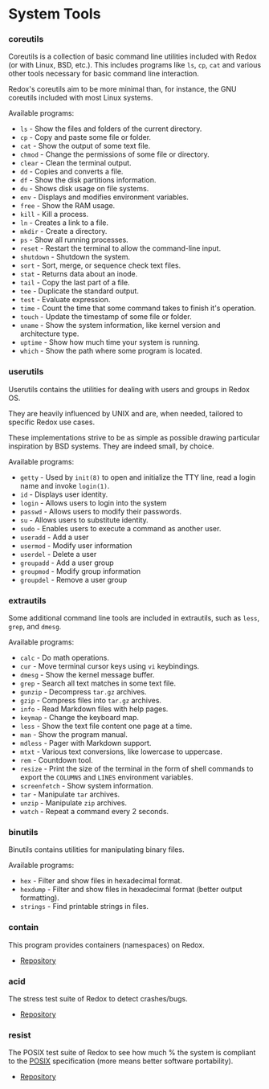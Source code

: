 # System Tools

### coreutils

Coreutils is a collection of basic command line utilities included with Redox (or with Linux, BSD, etc.). This includes programs like `ls`, `cp`, `cat` and various other tools necessary for basic command line interaction.

Redox's coreutils aim to be more minimal than, for instance, the GNU coreutils included with most Linux systems.

Available programs:

- `ls` - Show the files and folders of the current directory.
- `cp` - Copy and paste some file or folder.
- `cat` - Show the output of some text file.
- `chmod` - Change the permissions of some file or directory.
- `clear` - Clean the terminal output.
- `dd` - Copies and converts a file.
- `df` - Show the disk partitions information.
- `du` - Shows disk usage on file systems.
- `env` - Displays and modifies environment variables.
- `free` - Show the RAM usage.
- `kill` - Kill a process.
- `ln` - Creates a link to a file.
- `mkdir` - Create a directory.
- `ps` - Show all running processes.
- `reset` - Restart the terminal to allow the command-line input.
- `shutdown` - Shutdown the system.
- `sort` - Sort, merge, or sequence check text files.
- `stat` - Returns data about an inode.
- `tail` - Copy the last part of a file.
- `tee` - Duplicate the standard output.
- `test` - Evaluate expression.
- `time` - Count the time that some command takes to finish it's operation.
- `touch` - Update the timestamp of some file or folder.
- `uname` - Show the system information, like kernel version and architecture type.
- `uptime` - Show how much time your system is running.
- `which` - Show the path where some program is located.

### userutils

Userutils contains the utilities for dealing with users and groups in Redox OS.

They are heavily influenced by UNIX and are, when needed, tailored to specific Redox use cases.

These implementations strive to be as simple as possible drawing particular
inspiration by BSD systems. They are indeed small, by choice.

Available programs:

- `getty` - Used by `init(8)` to open and initialize the TTY line, read a login name and invoke `login(1)`.
- `id` - Displays user identity.
- `login` - Allows users to login into the system
- `passwd` - Allows users to modify their passwords.
- `su` - Allows users to substitute identity.
- `sudo` - Enables users to execute a command as another user.
- `useradd` - Add a user
- `usermod` - Modify user information
- `userdel` - Delete a user
- `groupadd` - Add a user group
- `groupmod` - Modify group information
- `groupdel` - Remove a user group

### extrautils

Some additional command line tools are included in extrautils, such as `less`, `grep`, and `dmesg`.

Available programs:

- `calc` - Do math operations.
- `cur` - Move terminal cursor keys using `vi` keybindings.
- `dmesg` - Show the kernel message buffer.
- `grep` - Search all text matches in some text file.
- `gunzip` - Decompress `tar.gz` archives.
- `gzip` - Compress files into `tar.gz` archives.
- `info` - Read Markdown files with help pages.
- `keymap` - Change the keyboard map.
- `less` - Show the text file content one page at a time.
- `man` - Show the program manual.
- `mdless` - Pager with Markdown support.
- `mtxt` - Various text conversions, like lowercase to uppercase.
- `rem` - Countdown tool.
- `resize` - Print the size of the terminal in the form of shell commands to export the `COLUMNS` and `LINES` environment variables.
- `screenfetch` - Show system information.
- `tar` - Manipulate `tar` archives.
- `unzip` - Manipulate `zip` archives.
- `watch` - Repeat a command every 2 seconds.

### binutils

Binutils contains utilities for manipulating binary files.

Available programs:

- `hex` - Filter and show files in hexadecimal format.
- `hexdump` - Filter and show files in hexadecimal format (better output formatting).
- `strings` - Find printable strings in files.

### contain

This program provides containers (namespaces) on Redox.

- [Repository](https://gitlab.redox-os.org/redox-os/contain)

### acid

The stress test suite of Redox to detect crashes/bugs.

- [Repository](https://gitlab.redox-os.org/redox-os/acid)

### resist

The POSIX test suite of Redox to see how much % the system is compliant to the [POSIX](https://en.wikipedia.org/wiki/POSIX) specification (more means better software portability).

- [Repository](https://gitlab.redox-os.org/redox-os/resist)
